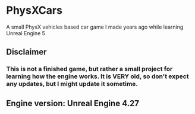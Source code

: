 # PhysXCars
 A small PhysX vehicles based car game I made years ago while learning Unreal Engine 5

## Disclaimer
### This is not a finished game, but rather a small project for learning how the engine works. It is VERY old, so don't expect any updates, but I might update it sometime.

## Engine version: Unreal Engine 4.27